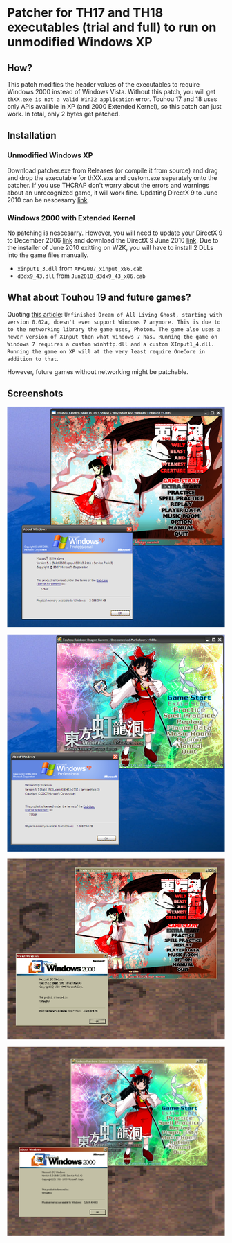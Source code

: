 # Patcher for TH17 and TH18 executables (trial and full) to run on unmodified Windows XP

## How?
This patch modifies the header values of the executables to require Windows 2000 instead of Windows Vista. Without this patch, you will get `thXX.exe is not a valid Win32 application` error. Touhou 17 and 18 uses only APIs availible in XP (and 2000 Extended Kernel), so this patch can just work. In total, only 2 bytes get patched.

## Installation

### Unmodified Windows XP
Download patcher.exe from Releases (or compile it from source) and drag and drop the executable for thXX.exe and custom.exe separately onto the patcher. If you use THCRAP don't worry about the errors and warnings about an unrecognized game, it will work fine. Updating DirectX 9 to June 2010 can be nescesarry [link](https://dl.bobpony.com/software/dx/directx_Jun2010_redist.zip).

### Windows 2000 with Extended Kernel
No patching is nescesarry. However, you will need to update your DirectX 9 to December 2006 [link](https://dl.bobpony.com/software/dx/DX9/directx_dec2006_redist.exe) and download the DirectX 9 June 2010 [link](https://dl.bobpony.com/software/dx/directx_Jun2010_redist.zip). Due to the installer of June 2010 exitting on W2K, you will have to install 2 DLLs into the game files manually.
- `xinput1_3.dll` from `APR2007_xinput_x86.cab`
- `d3dx9_43.dll` from `Jun2010_d3dx9_43_x86.cab`

## What about Touhou 19 and future games?
Quoting [this article](https://www.thpatch.net/wiki/How_to_patch_a_new_Touhou_game_in_a_couple_of_hours#Tangentially_related:_Will_ZUN_finally_drop_Windows_XP_support_this_time?):
`Unfinished Dream of All Living Ghost, starting with version 0.02a, doesn't even support Windows 7 anymore. This is due to to the networking library the game uses, Photon. The game also uses a newer version of XInput then what Windows 7 has. Running the game on Windows 7 requires a custom winhttp.dll and a custom XInput1_4.dll. Running the game on XP will at the very least require OneCore in addition to that`.

However, future games without networking might be patchable.

## Screenshots
![th17 on Windows XP](assets/th17.png)

![th18 on Windows XP](assets/th18.png)

![th17 on Windows 2000](assets/th17_w2k.png)

![th18 on Windows 2000](assets/th18_w2k.png)